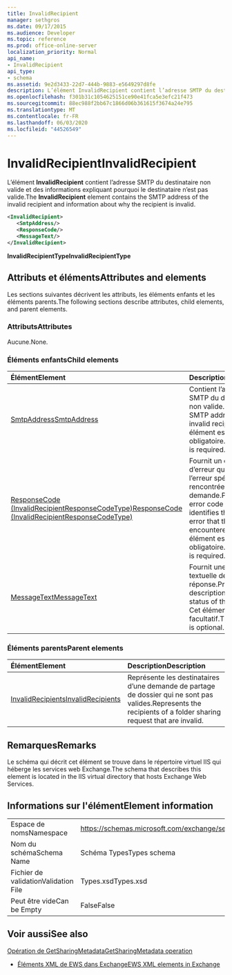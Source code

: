 ```yaml
---
title: InvalidRecipient
manager: sethgros
ms.date: 09/17/2015
ms.audience: Developer
ms.topic: reference
ms.prod: office-online-server
localization_priority: Normal
api_name:
- InvalidRecipient
api_type:
- schema
ms.assetid: 9e2d3433-22d7-444b-9883-e5649297d8fe
description: L’élément InvalidRecipient contient l’adresse SMTP du destinataire non valide et des informations expliquant pourquoi le destinataire n’est pas valide.
ms.openlocfilehash: f301b31c1054625151ce90e41fca5e3efc21f473
ms.sourcegitcommit: 88ec988f2bb67c1866d06b361615f3674a24e795
ms.translationtype: MT
ms.contentlocale: fr-FR
ms.lasthandoff: 06/03/2020
ms.locfileid: "44526549"
---
```

# <a name="invalidrecipient"></a><span data-ttu-id="d4b7f-103">InvalidRecipient</span><span class="sxs-lookup"><span data-stu-id="d4b7f-103">InvalidRecipient</span></span>

<span data-ttu-id="d4b7f-104">L’élément **InvalidRecipient** contient l’adresse SMTP du destinataire non valide et des informations expliquant pourquoi le destinataire n’est pas valide.</span><span class="sxs-lookup"><span data-stu-id="d4b7f-104">The **InvalidRecipient** element contains the SMTP address of the invalid recipient and information about why the recipient is invalid.</span></span> 
  
```XML
<InvalidRecipient>
   <SmtpAddress/>
   <ResponseCode/>
   <MessageText/>
</InvalidRecipient>

```

 <span data-ttu-id="d4b7f-105">**InvalidRecipientType**</span><span class="sxs-lookup"><span data-stu-id="d4b7f-105">**InvalidRecipientType**</span></span>
## <a name="attributes-and-elements"></a><span data-ttu-id="d4b7f-106">Attributs et éléments</span><span class="sxs-lookup"><span data-stu-id="d4b7f-106">Attributes and elements</span></span>

<span data-ttu-id="d4b7f-107">Les sections suivantes décrivent les attributs, les éléments enfants et les éléments parents.</span><span class="sxs-lookup"><span data-stu-id="d4b7f-107">The following sections describe attributes, child elements, and parent elements.</span></span>
  
### <a name="attributes"></a><span data-ttu-id="d4b7f-108">Attributs</span><span class="sxs-lookup"><span data-stu-id="d4b7f-108">Attributes</span></span>

<span data-ttu-id="d4b7f-109">Aucune.</span><span class="sxs-lookup"><span data-stu-id="d4b7f-109">None.</span></span>
  
### <a name="child-elements"></a><span data-ttu-id="d4b7f-110">Éléments enfants</span><span class="sxs-lookup"><span data-stu-id="d4b7f-110">Child elements</span></span>

|<span data-ttu-id="d4b7f-111">**Élément**</span><span class="sxs-lookup"><span data-stu-id="d4b7f-111">**Element**</span></span>|<span data-ttu-id="d4b7f-112">**Description**</span><span class="sxs-lookup"><span data-stu-id="d4b7f-112">**Description**</span></span>|
|:-----|:-----|
|[<span data-ttu-id="d4b7f-113">SmtpAddress</span><span class="sxs-lookup"><span data-stu-id="d4b7f-113">SmtpAddress</span></span>](smtpaddress.md) <br/> |<span data-ttu-id="d4b7f-114">Contient l’adresse SMTP du destinataire non valide.</span><span class="sxs-lookup"><span data-stu-id="d4b7f-114">Contains the SMTP address of the invalid recipient.</span></span> <span data-ttu-id="d4b7f-115">Cet élément est obligatoire.</span><span class="sxs-lookup"><span data-stu-id="d4b7f-115">This element is required.</span></span>  <br/> |
|[<span data-ttu-id="d4b7f-116">ResponseCode (InvalidRecipientResponseCodeType)</span><span class="sxs-lookup"><span data-stu-id="d4b7f-116">ResponseCode (InvalidRecipientResponseCodeType)</span></span>](responsecode-invalidrecipientresponsecodetype.md) <br/> |<span data-ttu-id="d4b7f-117">Fournit un code d’erreur qui identifie l’erreur spécifique rencontrée par la demande.</span><span class="sxs-lookup"><span data-stu-id="d4b7f-117">Provides an error code that identifies the specific error that the request encountered.</span></span> <span data-ttu-id="d4b7f-118">Cet élément est obligatoire.</span><span class="sxs-lookup"><span data-stu-id="d4b7f-118">This element is required.</span></span>  <br/> |
|[<span data-ttu-id="d4b7f-119">MessageText</span><span class="sxs-lookup"><span data-stu-id="d4b7f-119">MessageText</span></span>](messagetext.md) <br/> |<span data-ttu-id="d4b7f-120">Fournit une description textuelle de l’état de la réponse.</span><span class="sxs-lookup"><span data-stu-id="d4b7f-120">Provides a text description of the status of the response.</span></span> <span data-ttu-id="d4b7f-121">Cet élément est facultatif.</span><span class="sxs-lookup"><span data-stu-id="d4b7f-121">This element is optional.</span></span>  <br/> |
   
### <a name="parent-elements"></a><span data-ttu-id="d4b7f-122">Éléments parents</span><span class="sxs-lookup"><span data-stu-id="d4b7f-122">Parent elements</span></span>

|<span data-ttu-id="d4b7f-123">**Élément**</span><span class="sxs-lookup"><span data-stu-id="d4b7f-123">**Element**</span></span>|<span data-ttu-id="d4b7f-124">**Description**</span><span class="sxs-lookup"><span data-stu-id="d4b7f-124">**Description**</span></span>|
|:-----|:-----|
|[<span data-ttu-id="d4b7f-125">InvalidRecipients</span><span class="sxs-lookup"><span data-stu-id="d4b7f-125">InvalidRecipients</span></span>](invalidrecipients.md) <br/> |<span data-ttu-id="d4b7f-126">Représente les destinataires d’une demande de partage de dossier qui ne sont pas valides.</span><span class="sxs-lookup"><span data-stu-id="d4b7f-126">Represents the recipients of a folder sharing request that are invalid.</span></span>  <br/> |
   
## <a name="remarks"></a><span data-ttu-id="d4b7f-127">Remarques</span><span class="sxs-lookup"><span data-stu-id="d4b7f-127">Remarks</span></span>

<span data-ttu-id="d4b7f-128">Le schéma qui décrit cet élément se trouve dans le répertoire virtuel IIS qui héberge les services web Exchange.</span><span class="sxs-lookup"><span data-stu-id="d4b7f-128">The schema that describes this element is located in the IIS virtual directory that hosts Exchange Web Services.</span></span>
  
## <a name="element-information"></a><span data-ttu-id="d4b7f-129">Informations sur l'élément</span><span class="sxs-lookup"><span data-stu-id="d4b7f-129">Element information</span></span>

|||
|:-----|:-----|
|<span data-ttu-id="d4b7f-130">Espace de noms</span><span class="sxs-lookup"><span data-stu-id="d4b7f-130">Namespace</span></span>  <br/> |https://schemas.microsoft.com/exchange/services/2006/types  <br/> |
|<span data-ttu-id="d4b7f-131">Nom du schéma</span><span class="sxs-lookup"><span data-stu-id="d4b7f-131">Schema Name</span></span>  <br/> |<span data-ttu-id="d4b7f-132">Schéma Types</span><span class="sxs-lookup"><span data-stu-id="d4b7f-132">Types schema</span></span>  <br/> |
|<span data-ttu-id="d4b7f-133">Fichier de validation</span><span class="sxs-lookup"><span data-stu-id="d4b7f-133">Validation File</span></span>  <br/> |<span data-ttu-id="d4b7f-134">Types.xsd</span><span class="sxs-lookup"><span data-stu-id="d4b7f-134">Types.xsd</span></span>  <br/> |
|<span data-ttu-id="d4b7f-135">Peut être vide</span><span class="sxs-lookup"><span data-stu-id="d4b7f-135">Can be Empty</span></span>  <br/> |<span data-ttu-id="d4b7f-136">False</span><span class="sxs-lookup"><span data-stu-id="d4b7f-136">False</span></span>  <br/> |
   
## <a name="see-also"></a><span data-ttu-id="d4b7f-137">Voir aussi</span><span class="sxs-lookup"><span data-stu-id="d4b7f-137">See also</span></span>



[<span data-ttu-id="d4b7f-138">Opération de GetSharingMetadata</span><span class="sxs-lookup"><span data-stu-id="d4b7f-138">GetSharingMetadata operation</span></span>](getsharingmetadata-operation.md)


- [<span data-ttu-id="d4b7f-139">Éléments XML de EWS dans Exchange</span><span class="sxs-lookup"><span data-stu-id="d4b7f-139">EWS XML elements in Exchange</span></span>](ews-xml-elements-in-exchange.md)

